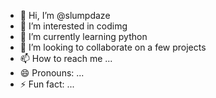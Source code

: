 - 👋 Hi, I’m @slumpdaze
- 👀 I’m interested in codimg
- 🌱 I’m currently learning python
- 💞️ I’m looking to collaborate on a few projects
- 📫 How to reach me ...
- 😄 Pronouns: ...
- ⚡ Fun fact: ...

<!---
slumpdaze/slumpdaze is a ✨ special ✨ repository because its `README.md` (this file) appears on your GitHub profile.
You can click the Preview link to take a look at your changes.
--->
